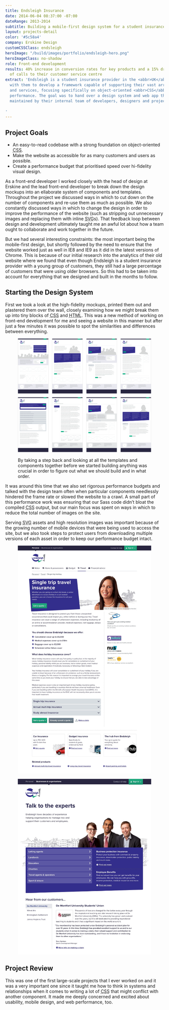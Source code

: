 ```yaml
---
title: Endsleigh Insurance
date: 2014-06-04 08:37:00 -07:00
dateRange: 2013-2014
subtitle: Building a mobile-first design system for a student insurance company.
layout: projects-detail
color: '#5c58a4'
company: Erskine Design
customCSSClass: endsleigh
heroImage: "/build/images/portfolio/endsleigh-hero.png"
heroImageClass: no-shadow
role: Front-end development
results: 40% increase in conversion rates for key products and a 15% drop in the number
  of calls to their customer service centre
extract: 'Endsleigh is a student insurance provider in the <abbr>UK</abbr> and I worked
  with them to develop a framework capable of supporting their vast array of products
  and services, focusing specifically on object-oriented <abbr>CSS</abbr> and web
  performance. The goal was to hand over a design system and web app that could be
  maintained by their internal team of developers, designers and project managers.

'
---
```


## Project Goals

<ul class="solutions-list">
  <li>An easy-to-read codebase with a strong foundation on object-oriented <abbr title='cascading style sheets'>CSS</abbr>.</li>
  <li>Make the website as accessible for as many customers and users as possible.</li>
  <li>Create a performance budget that prioritised speed over hi-fidelity visual design.</li>
</ul>

As a front-end developer I worked closely with the head of design at Erskine and the lead front-end developer to break down the design mockups into an ellaborate system of components and templates. Throughout the project we discussed ways in which to cut down on the number of components and re-use them as much as possible. We also constantly discussed ways in which to change the design in order to improve the performance of the website (such as stripping out unnecessary images and replacing them with inline <abbr title='scalable vector graphics'>SVG</abbr>s). That feedback loop between design and development ultimately taught me an awful lot about how a team ought to collaborate and work together in the future.

But we had several interesting constraints: the most important being the mobile-first design, but shortly followed by the need to ensure that the website worked just as well in IE8 and IE9 as it did in the latest versions of Chrome. This is because of our initial research into the analytics of their old website where we found that even though Endsleigh is a student insurance provider with a young group of customers, they still had a large percentage of customers that were using older browsers. So this had to be taken into account for everything that we designed and built in the months to follow.


## Starting the Design System

First we took a look at the high-fidelity mockups, printed them out and plastered them over the wall, closely examining how we might break them up into tiny blocks of <abbr title='cascading style sheets'>CSS</abbr> and <abbr title='hypertext markup language'>HTML</abbr>. This was a new method of working on front-end development for me and seeing a website in this manner but after just a few minutes it was possible to spot the similarities and differences between everything.

<div class='m-wrapper--unpadded-wide'>
  <figure class='cell-t20'>
    <img src="/build/images/portfolio/endsleigh-layouts.png">
    <figcaption>
      <p>By taking a step back and looking at all the templates and components together before we started building anything was crucial in order to figure out what we should build and in what order.</p>
    </figcaption>
  </figure>
</div>

It was around this time that we also set rigorous performance budgets and talked with the design team often when particular components needlessly hindered the frame rate or slowed the website to a crawl. A small part of this performance work was ensuring that our Sass code didn’t bloat the compiled <abbr title='cascading style sheets'>CSS</abbr> output, but our main focus was spent on ways in which to reduce the total number of images on the site.

Serving <abbr title='scalable vector graphics'>SVG</abbr> assets and high resolution images was important because of the growing number of mobile devices that were being used to access the site, but we also took steps to protect users from downloading multiple versions of each asset in order to keep our performance budget intact.

<div class='side-by-side equal-height'>
  <div class='side-by-side__child'>
    <figure class='h-bordered'>
      <img src="/build/images/work/endsleigh/endsleigh-desktop-detail.jpg">
    </figure>
  </div>

  <div class='side-by-side__child'>
    <figure class='h-bordered'>
      <img src="/build/images/work/endsleigh/endsleigh-desktop-business.jpg">
    </figure>
  </div>
</div>


## Project Review

This was one of the first large-scale projects that I ever worked on and it was a very important one since it taught me how to think in systems and relationships when it comes to writing a lot of <abbr title='cascading style sheets'>CSS</abbr> that might conflict with another component. It made me deeply concerned and excited about usability, mobile design, and web performance, too.
